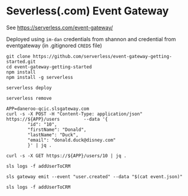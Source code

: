 # Severless(.com) Event Gateway
See https://serverless.com/event-gateway/

Deployed using `im-dan` credentials from shannon
and credential from eventgateway (in .gitignored `CREDS` file)

```
git clone https://github.com/serverless/event-gateway-getting-started.git
cd event-gateway-getting-started
npm install
npm install -g serverless

serverless deploy

serverless remove
```

```
APP=daneroo-qcic.slsgateway.com
curl -s -X POST -H "Content-Type: application/json" https://${APP}/users         --data '{
        "id": "10",
        "firstName": "Donald",
        "lastName": "Duck",
        "email": "donald.duck@disney.com"
        }' | jq .

curl -s -X GET https://${APP}/users/10 | jq .

sls logs -f addUserToCRM

sls gateway emit --event "user.created" --data "$(cat event.json)"

sls logs -f addUserToCRM

```